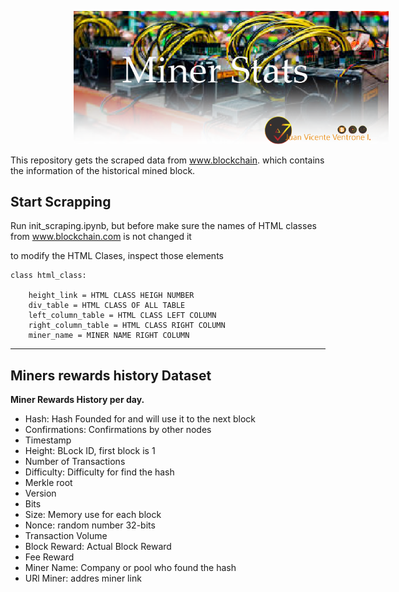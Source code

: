 
<img src="images/miner_stats.png" style="margin: 0px 20%;"></img>

This repository gets the scraped data from www.blockchain. which contains the information of the historical mined block.

## Start Scrapping

Run init_scraping.ipynb, but before make sure the names of HTML classes from www.blockchain.com is not changed it

to modify the HTML Clases, inspect those elements

    class html_class:
        
        height_link = HTML CLASS HEIGH NUMBER
        div_table = HTML CLASS OF ALL TABLE
        left_column_table = HTML CLASS LEFT COLUMN
        right_column_table = HTML CLASS RIGHT COLUMN
        miner_name = MINER NAME RIGHT COLUMN

- - - 
## Miners rewards history Dataset

**Miner Rewards History per day.**

- Hash: Hash Founded for and will use it to the next block
- Confirmations: Confirmations by other nodes
- Timestamp
- Height: BLock ID, first block is 1 
- Number of Transactions
- Difficulty: Difficulty for find the hash
- Merkle root
- Version
- Bits
- Size: Memory use for each block
- Nonce: random number 32-bits
- Transaction Volume
- Block Reward: Actual Block Reward
- Fee Reward
- Miner Name: Company or pool who found the hash
- URl Miner: addres miner link
